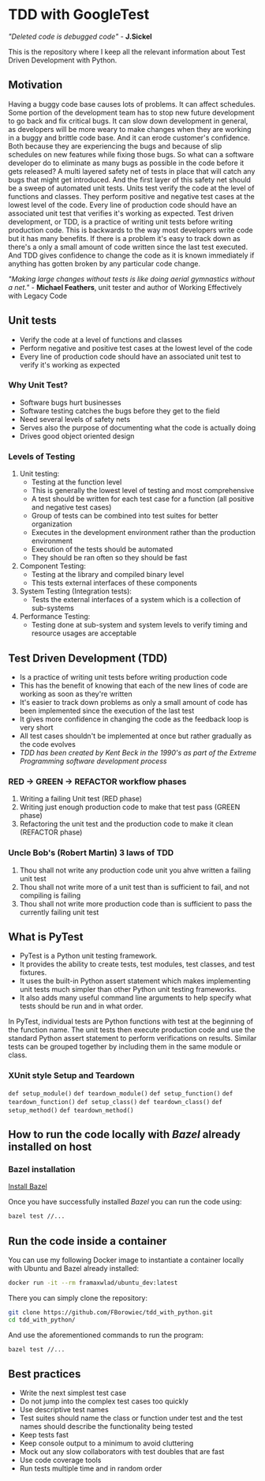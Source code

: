 # TDD with GoogleTest

*"Deleted code is debugged code"* - **J.Sickel**

This is the repository where I keep all the relevant information about Test Driven Development with Python.

## **Motivation**

Having a buggy code base causes lots of problems. It can affect schedules. Some portion of the development team has to stop new future development to go back and fix critical bugs. It can slow down development in general, as developers will be more weary to make changes when they are working in a buggy and brittle code base. And it can erode customer's confidence. Both because they are experiencing the bugs and because of slip schedules on new features while fixing those bugs. So what can a software developer do to eliminate as many bugs as possible in the code before it gets released? A multi layered safety net of tests in place that will catch any bugs that might get introduced. And the first layer of this safety net should be a sweep of automated unit tests. Units test verify the code at the level of functions and classes. They perform positive and negative test cases at the lowest level of the code. Every line of production code should have an associated unit test that verifies it's working as expected. Test driven development, or TDD, is a practice of writing unit tests before writing production code. This is backwards to the way most developers write code but it has many benefits. If there is a problem it's easy to track down as there's a  only a small amount of code written since the last test executed. And TDD gives  confidence to change the code as it is known immediately if anything has gotten broken by any particular code change.

_"Making large changes without tests is like doing aerial gymnastics without a net."_ - **Michael Feathers**, unit tester and author of Working Effectively with Legacy Code

## **Unit tests**

* Verify the code at a level of functions and classes
* Perform negative and positive test cases at the lowest level of the code
* Every line of production code should have an associated unit test to verify it's working as expected

### **Why Unit Test?**

* Software bugs hurt businesses
* Software testing catches the bugs before they get to the field
* Need several levels of safety nets
* Serves also the purpose of documenting what the code is actually doing
* Drives good object oriented design

### **Levels of Testing**

1. Unit testing:
    * Testing at the function level
    * This is generally the lowest level of testing and most comprehensive
    * A test should be written for each test case for a function (all positive and negative test cases)
    * Group of tests can be combined into test suites for better organization
    * Executes in the development environment rather than the production environment
    * Execution of the tests should be automated
    * They should be ran often so they should be fast
2. Component Testing:
    * Testing at the library and compiled binary level
    * This tests external interfaces of these components
3. System Testing (Integration tests):
    * Tests the external interfaces of a system which is a collection of sub-systems
4. Performance Testing:
    * Testing done at sub-system and system levels to verify timing and resource usages are acceptable

## **Test Driven Development (TDD)**

* Is a practice of writing unit tests before writing production code
* This has the benefit of knowing that each of the new lines of code are working as soon as they're written
* It's easier to track down problems as only a small amount of code has been implemented since the execution of the last test
* It gives more confidence in changing the code as the feedback loop is very short
* All test cases shouldn't be implemented at once but rather gradually as the code evolves
* _TDD has been created by Kent Beck in the 1990's as part of the Extreme Programming software development process_

### **RED -> GREEN -> REFACTOR workflow phases**

1. Writing a failing Unit test (RED phase)
2. Writing just enough production code to make that test pass (GREEN phase)
3. Refactoring the unit test and the production code to make it clean (REFACTOR phase)

### **Uncle Bob's (Robert Martin) 3 laws of TDD**

1. Thou shall not write any production code unit you ahve written a failing unit test
2. Thou shall not write more of a unit test than is sufficient to fail, and not compiling is failing
3. Thou shall not write more production code than is sufficient to pass the currently failing unit test

## **What is PyTest**

* PyTest is a Python unit testing framework.
* It provides the ability to create tests, test modules, test classes, and test fixtures.
* It uses the built-in Python assert statement which makes implementing unit tests much simpler than other Python unit testing frameworks.
* It also adds many useful command line arguments to help specify what tests should be run and in what order.

In PyTest, individual tests are Python functions with test at the beginning of the function name. The unit tests then execute production code and use the standard Python assert statement to perform verifications on results. Similar tests can be grouped together by including them in the same module or class.

### **XUnit style Setup and Teardown**

`def setup_module()`
`def teardown_module()`
`def setup_function()`
`def teardown_function()`
`def setup_class()`
`def teardown_class()`
`def setup_method()`
`def teardown_method()`

## How to run the code locally with *Bazel* already installed on host

### Bazel installation

[Install Bazel](https://docs.bazel.build/versions/master/install.html)

Once you have successfully installed *Bazel* you can run the code using:

```bash
bazel test //...
```

## Run the code inside a container

You can use my following Docker image to instantiate a container locally with Ubuntu and Bazel already installed:

```bash
docker run -it --rm framaxwlad/ubuntu_dev:latest
```

There you can simply clone the repository:

```bash
git clone https://github.com/FBorowiec/tdd_with_python.git
cd tdd_with_python/
```

And use the aforementioned commands to run the program:

```bash
bazel test //...
```

## **Best practices**

* Write the next simplest test case
* Do not jump into the complex test cases too quickly
* Use descriptive test names
* Test suites should name the class or function under test and the test names should describe the functionality being tested
* Keep tests fast
* Keep console output to a minimum to avoid cluttering
* Mock out any slow collaborators with test doubles that are fast
* Use code coverage tools
* Run tests multiple time and in random order
